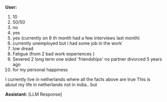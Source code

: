 **User:**
1. 10
2. 50/50
3. no
4. yes
5. yes (currently on 6 th month had a few interviews last month)
6. currently unemployed but i had some job in the work`
7. low dread
8. Fatigue (from 2 bad work experiences )
9. Severed 2 long term one sided 'friendships' no partner divorced 5 years ago
10. for my personal happiness

I currently live in netherlands where all the facts above are true This is about my life in netherlands not in india.. but 

**Assistant:**
[LLM Response]

